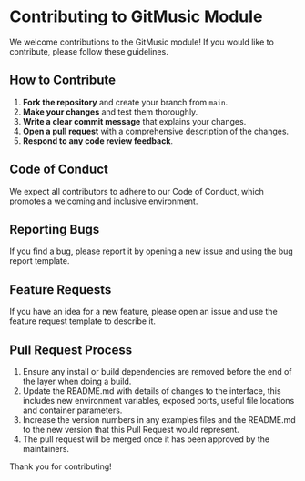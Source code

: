 # Contributing to GitMusic Module

We welcome contributions to the GitMusic module! If you would like to contribute, please follow these guidelines.

## How to Contribute

1. **Fork the repository** and create your branch from `main`.
2. **Make your changes** and test them thoroughly.
3. **Write a clear commit message** that explains your changes.
4. **Open a pull request** with a comprehensive description of the changes.
5. **Respond to any code review feedback**.

## Code of Conduct

We expect all contributors to adhere to our Code of Conduct, which promotes a welcoming and inclusive environment.

## Reporting Bugs

If you find a bug, please report it by opening a new issue and using the bug report template.

## Feature Requests

If you have an idea for a new feature, please open an issue and use the feature request template to describe it.

## Pull Request Process

1. Ensure any install or build dependencies are removed before the end of the layer when doing a build.
2. Update the README.md with details of changes to the interface, this includes new environment variables, exposed ports, useful file locations and container parameters.
3. Increase the version numbers in any examples files and the README.md to the new version that this Pull Request would represent.
4. The pull request will be merged once it has been approved by the maintainers.

Thank you for contributing!